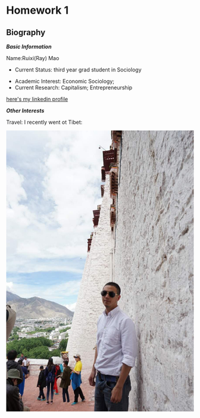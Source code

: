 # **Homework 1**
## Biography ##
***Basic Information***  

Name:Ruixi(Ray) Mao  

*  Current Status: third year grad student in Sociology 
  +  Academic Interest: Economic Sociology; 
  +  Current Research: Capitalism; Entrepreneurship  
  
[here's my linkedin profile]()

***Other Interests***  

Travel: I recently went ot Tibet:

![](IMG_1192.jpg)





